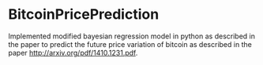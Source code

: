 # BitcoinPricePrediction

Implemented modified bayesian regression model in python as described in the paper to predict the future price variation of bitcoin as described in the paper http://arxiv.org/pdf/1410.1231.pdf.
